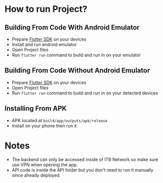 # How to run Project?

## Building From Code With Android Emulator
* Prepare [Flutter SDK](https://docs.flutter.dev/get-started/install) on your devices
* Install and run android emulator
* Open Project files 
* Run `flutter run`  command to build and run in on your emulator

## Building From Code Without Android Emulator
* Prepare [Flutter SDK](https://docs.flutter.dev/get-started/install) on your devices
* Open Project files 
* Run `flutter run`  command to build and run in on your detected devices

## Installing From APK
* APK located at `build/app/outputs/apk/release`
* Install on your phone then run it

# Notes

* The backend can only be accessed inside of ITB Network so make sure use VPN when opening the app. 
* API code is inside the API folder but you don't need to run it manually since already deployed. 
